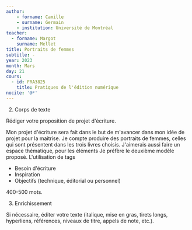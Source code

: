```yaml
--- 
author: 
    - forname: Camille
    - surname: Germain
    - institution: Université de Montréal
teacher: 
  - forname: Margot
    surname: Mellet
title: Portraits de femmes
subtitle: - 
year: 2023
month: Mars
day: 21
cours:
  - id: FRA3825
    title: Pratiques de l'édition numérique
nocite: '@*'
---
```


2. Corps de texte 

Rédiger votre proposition de projet d'écriture. 

Mon projet d'écriture sera fait dans le but de m'avancer dans mon idée de projet pour la maitrise. Je compte produire des portraits de femmes, celles qui sont présentent dans les trois livres choisis. J'aimerais aussi faire un espace thématique, pour les éléments 
Je préfère le deuxième modèle proposé. L'utilisation de tags

- Besoin d'écriture
- Inspiration
- Objectifs (technique, éditorial ou personnel)

400-500 mots. 

3. Enrichissement

Si nécessaire, éditer votre texte (italique, mise en gras, tirets longs, hyperliens, références, niveaux de titre, appels de note, etc.).